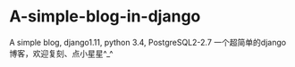 # A-simple-blog-in-django
A simple blog, django1.11, python 3.4, PostgreSQL2-2.7
一个超简单的django博客，欢迎复刻、点小星星^_^
